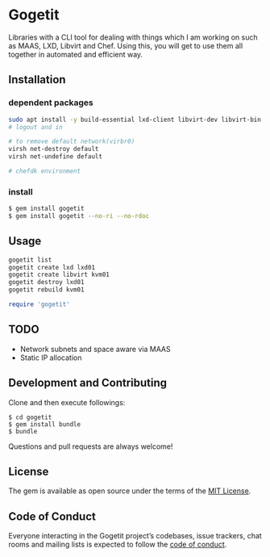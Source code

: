 # Gogetit

Libraries with a CLI tool for dealing with things which I am working on such as MAAS, LXD, Libvirt and Chef.
Using this, you will get to use them all together in automated and efficient way.

## Installation

### dependent packages
```bash
sudo apt install -y build-essential lxd-client libvirt-dev libvirt-bin
# logout and in

# to remove default network(virbr0)
virsh net-destroy default
virsh net-undefine default

# chefdk environment
```

### install
```bash
$ gem install gogetit
$ gem install gogetit --no-ri --no-rdoc
```
## Usage
```bash
gogetit list
gogetit create lxd lxd01
gogetit create libvirt kvm01
gogetit destroy lxd01
gogetit rebuild kvm01
```

```ruby
require 'gogetit'
```

## TODO
- Network subnets and space aware via MAAS
- Static IP allocation

## Development and Contributing
Clone and then execute followings:

    $ cd gogetit
    $ gem install bundle
    $ bundle

Questions and pull requests are always welcome!

## License

The gem is available as open source under the terms of the [MIT License](http://opensource.org/licenses/MIT).

## Code of Conduct

Everyone interacting in the Gogetit project’s codebases, issue trackers, chat rooms and mailing lists is expected to follow the [code of conduct](https://github.com/[USERNAME]/gogetit/blob/master/CODE_OF_CONDUCT.md).
